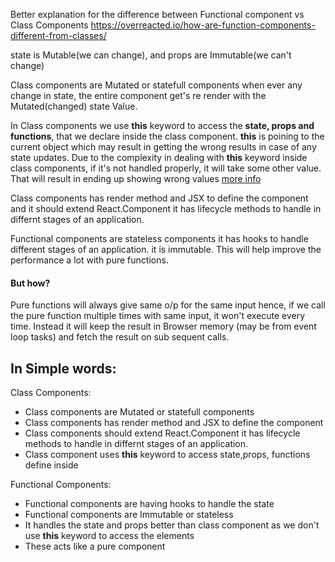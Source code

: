 Better explanation for the difference between Functional component vs Class Components
https://overreacted.io/how-are-function-components-different-from-classes/

state is Mutable(we can change), and props are Immutable(we can't change)

Class components are Mutated or statefull components when ever any change in state, the entire component get's re render with the Mutated(changed) state Value.

In Class components we use **this** keyword to access the **state, props and functions**, that we declare inside the class component. **this** is poining to the current object which may result in getting the wrong results  in case of any state updates. Due to the complexity in dealing with **this** keyword inside class components, if it's not handled properly, it will take some other value. That will result in ending up showing wrong values [more info](https://overreacted.io/how-are-function-components-different-from-classes/) 

Class components has render method and JSX to define the component and it should extend React.Component it has lifecycle methods to handle in differnt stages of an application.

Functional components are stateless components it has hooks to handle different stages of an application. it is immutable. This will help improve the performance a lot with pure functions. 
#### But how?
Pure functions will always give same o/p for the same input hence, if we call the pure function multiple times with same input, it won't execute every time. Instead it will keep the result in Browser memory (may be from event loop tasks) and fetch the result on sub sequent calls.

## In Simple words:
Class Components:
- Class components are Mutated or statefull components
- Class components has render method and JSX to define the component 
- Class components should extend React.Component it has lifecycle methods to handle in differnt stages of an application.
- Class component uses **this** keyword to access state,props, functions define inside

Functional Components:
- Functional components are having hooks to handle the state
- Functional components are Immutable or stateless
- It handles the state and props better than class component as we don't use **this** keyword to access the elements
- These acts like a pure component
